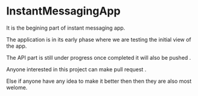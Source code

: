 # InstantMessagingApp

It is the begining part of instant messaging app.

The application is in its early phase where we are testing the initial view of the app.

The API part is still under progress once completed it will also be pushed .

Anyone interested in this project can make pull request .

Else if anyone have any idea to make it better then then they are also most welome.
